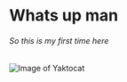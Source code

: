# Whats up man
###### So this is my first time here


![Image of Yaktocat](https://octodex.github.com/images/yaktocat.png)
